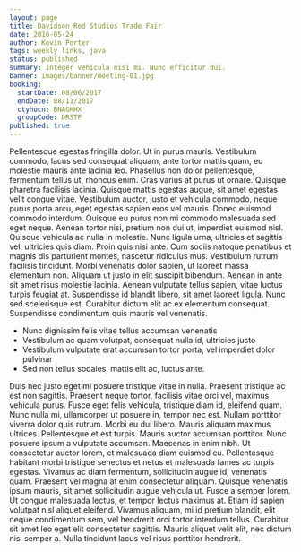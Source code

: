 ```yaml
---
layout: page
title: Davidson Red Studios Trade Fair
date: 2016-05-24
author: Kevin Porter
tags: weekly links, java
status: published
summary: Integer vehicula nisi mi. Nunc efficitur dui.
banner: images/banner/meeting-01.jpg
booking:
  startDate: 08/06/2017
  endDate: 08/11/2017
  ctyhocn: BNAGHHX
  groupCode: DRSTF
published: true
---
```

Pellentesque egestas fringilla dolor. Ut in purus mauris. Vestibulum commodo, lacus sed consequat aliquam, ante tortor mattis quam, eu molestie mauris ante lacinia leo. Phasellus non dolor pellentesque, fermentum tellus ut, rhoncus enim. Cras varius at purus ut ornare. Quisque pharetra facilisis lacinia. Quisque mattis egestas augue, sit amet egestas velit congue vitae. Vestibulum auctor, justo et vehicula commodo, neque purus porta arcu, eget egestas sapien eros vel mauris. Donec euismod commodo interdum. Quisque eu purus non mi commodo malesuada sed eget neque. Aenean tortor nisi, pretium non dui ut, imperdiet euismod nisl. Quisque vehicula ac nulla in molestie. Nunc ligula urna, ultricies et sagittis vel, ultricies quis diam. Proin quis nisi ante. Cum sociis natoque penatibus et magnis dis parturient montes, nascetur ridiculus mus.
Vestibulum rutrum facilisis tincidunt. Morbi venenatis dolor sapien, ut laoreet massa elementum non. Aliquam ut justo in elit suscipit bibendum. Aenean in ante sit amet risus molestie lacinia. Aenean vulputate tellus sapien, vitae luctus turpis feugiat at. Suspendisse id blandit libero, sit amet laoreet ligula. Nunc sed scelerisque est. Curabitur dictum elit ac ex elementum consequat. Suspendisse condimentum quis mauris vel venenatis.

* Nunc dignissim felis vitae tellus accumsan venenatis
* Vestibulum ac quam volutpat, consequat nulla id, ultricies justo
* Vestibulum vulputate erat accumsan tortor porta, vel imperdiet dolor pulvinar
* Sed non tellus sodales, mattis elit ac, luctus ante.

Duis nec justo eget mi posuere tristique vitae in nulla. Praesent tristique ac est non sagittis. Praesent neque tortor, facilisis vitae orci vel, maximus vehicula purus. Fusce eget felis vehicula, tristique diam id, eleifend quam. Nunc nulla mi, ullamcorper ut posuere in, tempor nec est. Nullam porttitor viverra dolor quis rutrum. Morbi eu dui libero. Mauris aliquam maximus ultrices.
Pellentesque et est turpis. Mauris auctor accumsan porttitor. Nunc posuere ipsum a vulputate accumsan. Maecenas in enim nibh. Ut consectetur auctor lorem, et malesuada diam euismod eu. Pellentesque habitant morbi tristique senectus et netus et malesuada fames ac turpis egestas. Vivamus ac diam fermentum, sollicitudin augue id, venenatis quam. Praesent vel magna at enim consectetur aliquam. Quisque venenatis ipsum mauris, sit amet sollicitudin augue vehicula ut. Fusce a semper lorem. Ut congue malesuada lectus, et tempor lectus maximus at. Etiam id sapien volutpat nisl aliquet eleifend. Vivamus aliquam, mi id pretium blandit, elit neque condimentum sem, vel hendrerit orci tortor interdum tellus. Curabitur sit amet leo eget elit consectetur sagittis. Mauris aliquet velit elit, nec dictum nisi semper a. Nulla tincidunt lacus vel risus porttitor hendrerit.
